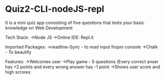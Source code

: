 # Quiz2-CLI-nodeJS-repl

It is a mini quiz app consisting of five questions that tests your basic knowledge on Web Development

Tech Stack: ->Node JS ->Online IDE: Repl.it

Imported Packages: ->readline-Sync - to read input fropm console ->Chalk - To beautify

Features: ->Welcomes user ->Play game - 5 questions (Every correct anser has +2 points and every wrong answer has -1 point ->Shows user score and high scrores
